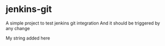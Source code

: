 # jenkins-git

A simple project to test jenkins git integration
And it should be triggered by any change

My string added here
